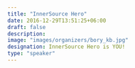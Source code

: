```yaml
---
title: "InnerSource Hero"
date: 2016-12-29T13:51:25+06:00
draft: false
description:
image: "images/organizers/bory_kb.jpg"
designation: InnerSource Hero is YOU!
type: "speaker"
---
```


